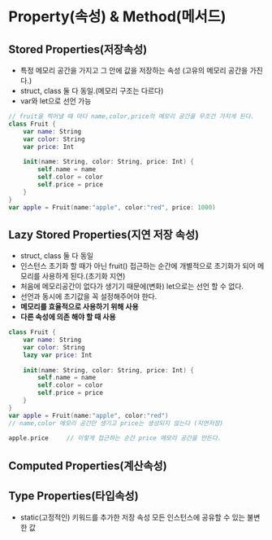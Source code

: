 # Property(속성) & Method(메서드)

## Stored Properties(저장속성)
- 특정 메모리 공간을 가지고 그 안에 값을 저장하는 속성 (고유의 메모리 공간을 가진다.)
- struct, class 둘 다 동일.(메모리 구조는 다르다)
- var와 let으로 선언 가능

```swift
// fruit을 찍어낼 때 마다 name,color,price의 메모리 공간을 무조건 가지게 된다.
class Fruit {
    var name: String
    var color: String
    var price: Int
    
    init(name: String, color: String, price: Int) {
        self.name = name
        self.color = color
        self.price = price
    }
}
var apple = Fruit(name:"apple", color:"red", price: 1000)
```

## Lazy Stored Properties(지연 저장 속성)
- struct, class 둘 다 동일
- 인스턴스 초기화 할 때가 아닌 fruit() 접근하는 순간에 개별적으로 초기화가 되어 메모리를 사용하게 된다.(초기화 지연)
- 처음에 메모리공간이 없다가 생기기 때문에(변화) let으로는 선언 할 수 없다.
- 선언과 동시에 초기값을 꼭 설정해주어야 한다.
- **메모리를 효율적으로 사용하기 위해 사용** 
- **다른 속성에 의존 해야 할 때 사용**

```swift
class Fruit {
    var name: String
    var color: String
    lazy var price: Int
    
    init(name: String, color: String, price: Int) {
        self.name = name
        self.color = color
        self.price = price
    }
}
var apple = Fruit(name:"apple", color:"red")
// name,color 메모리 공간만 생기고 price는 생성되지 않는다 (지연저장)
 
apple.price     // 이렇게 접근하는 순간 price 메모리 공간을 만든다.
```

## Computed Properties(계산속성)

## Type Properties(타입속성)
- static(고정적인) 키워드를 추가한 저장 속성
모든 인스턴스에 공유할 수 있는 불변한 값



